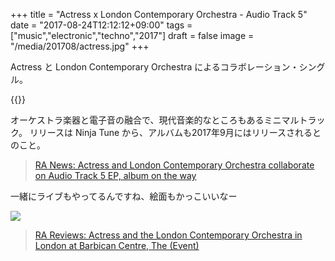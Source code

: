 +++
title = "Actress x London Contemporary Orchestra - Audio Track 5"
date = "2017-08-24T12:12:12+09:00"
tags = ["music","electronic","techno","2017"]
draft = false
image = "/media/201708/actress.jpg"
+++

Actress と London Contemporary Orchestra によるコラボレーション・シングル。

{{<youtube MqK5wtJYWPc>}}

オーケストラ楽器と電子音の融合で、現代音楽的なところもあるミニマルトラック。
リリースは Ninja Tune から、アルバムも2017年9月にはリリースされるとのこと。

> [RA News: Actress and London Contemporary Orchestra collaborate on Audio Track 5 EP, album on the way](https://www.residentadvisor.net/news.aspx?id=39651)

一緒にライブもやってるんですね、絵面もかっこいいなー

![](https://www.residentadvisor.net/images/reviews/2016/tdm_3841-actress-lco-barbican-credit-tom-d-morgan-web.jpg)

> [RA Reviews: Actress and the London Contemporary Orchestra in London at Barbican Centre, The (Event)](https://www.residentadvisor.net/reviews/18586)
